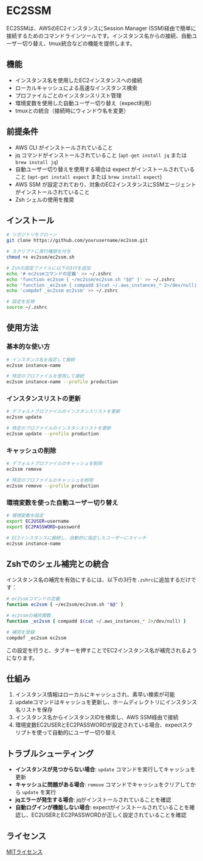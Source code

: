 # EC2SSM

EC2SSMは、AWSのEC2インスタンスにSession Manager (SSM)経由で簡単に接続するためのコマンドラインツールです。インスタンス名からの接続、自動ユーザー切り替え、tmux統合などの機能を提供します。

## 機能

- インスタンス名を使用したEC2インスタンスへの接続
- ローカルキャッシュによる高速なインスタンス検索
- プロファイルごとのインスタンスリスト管理
- 環境変数を使用した自動ユーザー切り替え（expect利用）
- tmuxとの統合（接続時にウィンドウ名を変更）

## 前提条件

- AWS CLI がインストールされていること
- jq コマンドがインストールされていること (`apt-get install jq` または `brew install jq`)
- 自動ユーザー切り替えを使用する場合は expect がインストールされていること (`apt-get install expect` または `brew install expect`)
- AWS SSM が設定されており、対象のEC2インスタンスにSSMエージェントがインストールされていること
- Zsh シェルの使用を推奨

## インストール

```bash
# リポジトリをクローン
git clone https://github.com/yourusername/ec2ssm.git

# スクリプトに実行権限を付与
chmod +x ec2ssm/ec2ssm.sh

# Zshの設定ファイルに以下の3行を追加
echo '# ec2ssmコマンドの定義' >> ~/.zshrc
echo 'function ec2ssm { ~/ec2ssm/ec2ssm.sh "$@" }' >> ~/.zshrc
echo 'function _ec2ssm { compadd $(cat ~/.aws_instances_* 2>/dev/null) }' >> ~/.zshrc
echo 'compdef _ec2ssm ec2ssm' >> ~/.zshrc

# 設定を反映
source ~/.zshrc
```

## 使用方法

### 基本的な使い方

```bash
# インスタンス名を指定して接続
ec2ssm instance-name

# 特定のプロファイルを使用して接続
ec2ssm instance-name --profile production
```

### インスタンスリストの更新

```bash
# デフォルトプロファイルのインスタンスリストを更新
ec2ssm update

# 特定のプロファイルのインスタンスリストを更新
ec2ssm update --profile production
```

### キャッシュの削除

```bash
# デフォルトプロファイルのキャッシュを削除
ec2ssm remove

# 特定のプロファイルのキャッシュを削除
ec2ssm remove --profile production
```

### 環境変数を使った自動ユーザー切り替え

```bash
# 環境変数を設定
export EC2USER=username
export EC2PASSWORD=password

# EC2インスタンスに接続し、自動的に指定したユーザーにスイッチ
ec2ssm instance-name
```

## Zshでのシェル補完との統合

インスタンス名の補完を有効にするには、以下の3行を`.zshrc`に追加するだけです：

```zsh
# ec2ssmコマンドの定義
function ec2ssm { ~/ec2ssm/ec2ssm.sh "$@" }

# ec2ssmの補完関数
function _ec2ssm { compadd $(cat ~/.aws_instances_* 2>/dev/null) }

# 補完を登録
compdef _ec2ssm ec2ssm
```

この設定を行うと、タブキーを押すことでEC2インスタンス名が補完されるようになります。

## 仕組み

1. インスタンス情報はローカルにキャッシュされ、素早い検索が可能
2. updateコマンドはキャッシュを更新し、ホームディレクトリにインスタンス名リストを保存
3. インスタンス名からインスタンスIDを検索し、AWS SSM経由で接続
4. 環境変数EC2USERとEC2PASSWORDが設定されている場合、expectスクリプトを使って自動的にユーザー切り替え

## トラブルシューティング

- **インスタンスが見つからない場合**: `update` コマンドを実行してキャッシュを更新
- **キャッシュに問題がある場合**: `remove` コマンドでキャッシュをクリアしてから `update` を実行
- **jqエラーが発生する場合**: jqがインストールされていることを確認
- **自動ログインが機能しない場合**: expectがインストールされていることを確認し、EC2USERとEC2PASSWORDが正しく設定されていることを確認

## ライセンス

[MITライセンス](LICENSE)
